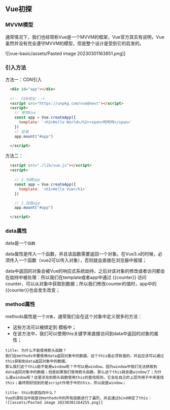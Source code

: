 ## Vue初探

### MVVM模型

通常情况下，我们也经常称Vue是一个MVVM的框架，Vue官方其实有说明，Vue虽然并没有完全遵守MVVM的模型，但是整个设计是受到它的启发的。

![[vue-basic/assets/Pasted image 20230301163851.png]]

### 引入方法

方法一：CDN引入

```html
  <div id="app"></div>
  
  <!-- CDN地址 -->
  <script src="https://unpkg.com/vue@next"></script>
  <script>
    // 使用Vue
    const app = Vue.createApp({
      template: `<h2>Hello World</h2><span>呵呵呵</span>`
    })
    // 挂载
    app.mount("#app")

  </script>
```

方法二：

```html
  <script src="./lib/vue.js"></script>
  <script>
    
    // 1.创建app
    const app = Vue.createApp({
      template: `<h1>Hello Vue</h1>`
    })

    // 2.挂载app
    app.mount("#app")

  </script>

```


### data属性

data是一个`函数`

data属性是传入一个函数，并且该函数需要返回一个对象。在Vue3.x的时候，必须传入一个函数（vue2可以传入对象），否则就会直接在浏览器中报错；

data中返回的对象会被Vue的响应式系统劫持，之后对该对象的修改或者访问都会在劫持中被处理：所以我们在template或者app中通过 {{counter}} 访问counter，可以从对象中获取到数据；所以我们修改counter的值时，app中的 {{counter}}也会发生改变；

### method属性

methods属性是一个`对象`，通常我们会在这个对象中定义很多的方法：
- 这些方法可以被绑定到 模板中；
- 在该方法中，我们可以使用this关键字来直接访问到data中返回的对象的属性；

```ad-question
title: 为什么不能使用箭头函数？
我们在methods中要使用data返回对象中的数据，这个this是必须有值的，并且应该可以通过this获取到data返回对象中的数据。
那么我们这个this能不能是window呢？不可以是window，因为window中我们无法获取到data返回对象中的数据；但是如果我们使用箭头函数，那么这个this就会是window了；为什么是window呢？这里涉及到箭头函数使用this的查找规则，它会在自己的上层作用于中来查找this；最终刚好找到的是script作用于中的this，所以就是window；
```

```ad-question
title: this到底指向什么？
Vue的源码当中就是对methods中的所有函数进行了遍历，并且通过bind绑定了this：
![[assets/Pasted image 20230301164255.png]]
```